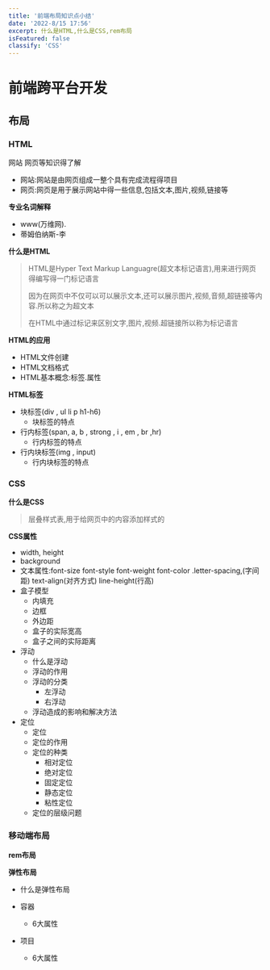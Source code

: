```yaml
---
title: '前端布局知识点小结'
date: '2022-8/15 17:56'
excerpt: 什么是HTML,什么是CSS,rem布局
isFeatured: false
classify: 'CSS'
---
```


# 前端跨平台开发

## 布局

### HTML

网站 网页等知识得了解

- 网站:网站是由网页组成一整个具有完成流程得项目
- 网页:网页是用于展示网站中得一些信息,包括文本,图片,视频,链接等

**专业名词解释**

- www(万维网).
- 蒂姆伯纳斯-李

**什么是HTML**

> HTML是Hyper Text Markup Languagre(超文本标记语言),用来进行网页得编写得一门标记语言
>
> 因为在网页中不仅可以可以展示文本,还可以展示图片,视频,音频,超链接等内容.所以称之为超文本
>
> 在HTML中通过标记来区别文字,图片,视频.超链接所以称为标记语言

**HTML的应用**

- HTML文件创建
- HTML文档格式
- HTML基本概念:标签.属性

**HTML标签**

- 块标签(div ,  ul   li   p   h1-h6)
  - 块标签的特点
- 行内标签(span, a, b , strong  , i  ,  em  , br   ,hr)
  - 行内标签的特点
- 行内块标签(img  ,  input)
  - 行内块标签的特点

### CSS

**什么是CSS**

> 层叠样式表,用于给网页中的内容添加样式的

**CSS属性**

- width,  height
- background 
- 文本属性:font-size   font-style  font-weight  font-color  .letter-spacing,(字间距)  text-align(对齐方式)  line-height(行高)
- 盒子模型
  - 内填充
  - 边框
  - 外边距
  - 盒子的实际宽高
  - 盒子之间的实际距离
- 浮动
  - 什么是浮动
  - 浮动的作用
  - 浮动的分类
    - 左浮动
    - 右浮动
  - 浮动造成的影响和解决方法
- 定位
  - 定位
  - 定位的作用
  - 定位的种类
    - 相对定位
    - 绝对定位
    - 固定定位
    - 静态定位
    - 粘性定位
  - 定位的层级问题

### 移动端布局

**rem布局**

**弹性布局**

- 什么是弹性布局

- 容器
  - 6大属性
- 项目
  - 6大属性


